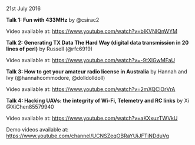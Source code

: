 21st July 2016 


**Talk 1: Fun with 433MHz** by @csirac2

Video available at: https://www.youtube.com/watch?v=bIKVNIQnWYM

**Talk 2: Generating TX Data The Hard Way (digital data transmission in 20 lines of perl)** by Russell (@rfc6919)

Video available at: https://www.youtube.com/watch?v=-9tXlGwMFaU

**Talk 3: How to get your amateur radio license in Australia** by Hannah and Ivy (@hannahcommodore, @dolldolldoll)

Video available at: https://www.youtube.com/watch?v=2mXQClOrVrA

**Talk 4: Hacking UAVs: the integrity of Wi-Fi, Telemetry and RC links** by Xi @XiChen85579940

Video available at: https://www.youtube.com/watch?v=aKXxuzTWVkU

Demo videos available at: https://www.youtube.com/channel/UCNSZeqOBRaYUiJFTjNDduVg

